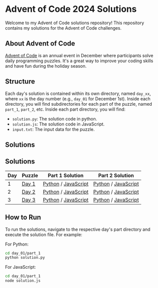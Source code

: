 # Advent of Code 2024 Solutions

Welcome to my Advent of Code solutions repository! This repository contains my solutions for the Advent of Code challenges.

## About Advent of Code

[Advent of Code](https://adventofcode.com/) is an annual event in December where participants solve daily programming puzzles. It's a great way to improve your coding skills and have fun during the holiday season.

## Structure

Each day's solution is contained within its own directory, named `day_xx`, where `xx` is the day number (e.g., `day_01` for December 1st). Inside each directory, you will find subdirectories for each part of the puzzle, named `part_1`, `part_2`, etc. Inside each part directory, you will find:

- `solution.py`: The solution code in python.
- `solution.js`: The solution code in JavaScript.
- `input.txt`: The input data for the puzzle.

## Solutions
## Solutions
| Day | Puzzle | Part 1 Solution | Part 2 Solution |
| --- | ------ | ---------------- | ---------------- |
| 1  | [Day 1](https://adventofcode.com/2024/day/1) | [Python](day_01/part_1/solution.py) / [JavaScript](day_01/part_1/solution.js) | [Python](day_01/part_2/solution.py) / [JavaScript](day_01/part_2/solution.js) |
| 2  | [Day 2](https://adventofcode.com/2024/day/2) | [Python](day_02/part_1/solution.py) / [JavaScript](day_02/part_1/solution.js) | [Python](day_02/part_2/solution.py) / [JavaScript](day_02/part_2/solution.js) |
| 3  | [Day 3](https://adventofcode.com/2024/day/3) | [Python](day_03/part_1/solution.py) / [JavaScript](day_03/part_1/solution.js) | [Python](day_03/part_2/solution.py) / [JavaScript](day_03/part_2/solution.js) |
## How to Run

To run the solutions, navigate to the respective day's part directory and execute the solution file. For example:

For Python:
```sh
cd day_01/part_1
python solution.py
```

For JavaScript:
```sh
cd day_01/part_1
node solution.js
```